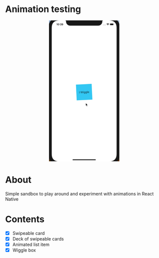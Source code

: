 # Animation testing

<div align="center" width="50%">
	<img src="assets/wiggle.gif" alt="Wiggle" height="450px">
</div>

# About

Simple sandbox to play around and experiment with animations in React Native

# Contents

- [x] Swipeable card
- [x] Deck of swipeable cards
- [x] Animated list item
- [x] Wiggle box